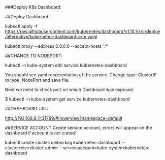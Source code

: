 ###Deploy K8s Dashboard:

##Deploy Dashboard:

kubectl apply -f https://raw.githubusercontent.com/kubernetes/dashboard/v1.10.1/src/deploy/alternative/kubernetes-dashboard-arm.yaml

kubectl proxy --address 0.0.0.0 --accept-hosts '.*' 

##CHANGE TO NODEPORT:

kubectl -n kube-system edit service kubernetes-dashboard

You should see yaml representation of the service. Change type: ClusterIP to type: NodePort and save file. 

Next we need to check port on which Dashboard was exposed.

$ kubectl -n kube-system get service kubernetes-dashboard

##DASHBOARD URL:

http://192.168.8.11:31789/#!/overview?namespace=default

##SERVICE ACCOUNT
Create service account, errors will appear on the dashboard if account is not crated:

kubectl create clusterrolebinding kubernetes-dashboard --clusterrole=cluster-admin --serviceaccount=kube-system:kubernetes-dashboard





